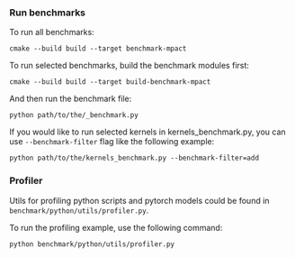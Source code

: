 ### Run benchmarks

To run all benchmarks:

```shell
cmake --build build --target benchmark-mpact
```

To run selected benchmarks, build the benchmark modules first:

```shell
cmake --build build --target build-benchmark-mpact
```

And then run the benchmark file:

```shell
python path/to/the/_benchmark.py
```

If you would like to run selected kernels in kernels_benchmark.py,
you can use `--benchmark-filter` flag like the following example:

```shell
python path/to/the/kernels_benchmark.py --benchmark-filter=add
```

### Profiler

Utils for profiling python scripts and pytorch models could be found in
`benchmark/python/utils/profiler.py`.

To run the profiling example, use the following command:

```shell
python benchmark/python/utils/profiler.py
```
